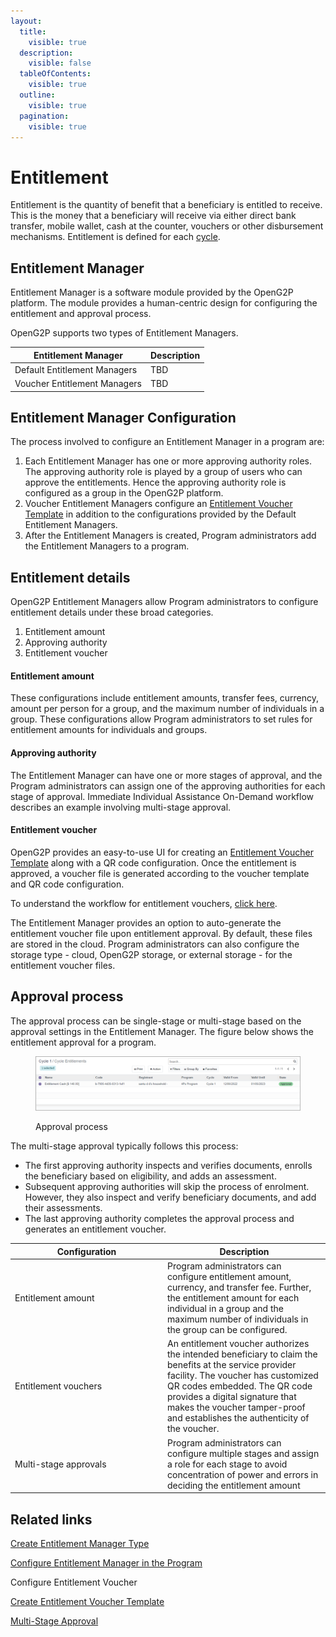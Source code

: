 ```yaml
---
layout:
  title:
    visible: true
  description:
    visible: false
  tableOfContents:
    visible: true
  outline:
    visible: true
  pagination:
    visible: true
---
```


# Entitlement

Entitlement is the quantity of benefit that a beneficiary is entitled to receive. This is the money that a beneficiary will receive via either direct bank transfer, mobile wallet, cash at the counter, vouchers or other disbursement mechanisms. Entitlement is defined for each [cycle](../disbursement-cycles/).

## Entitlement Manager

Entitlement Manager is a software module provided by the OpenG2P platform. The module provides a human-centric design for configuring the entitlement and approval process.&#x20;

OpenG2P supports two types of Entitlement Managers.

| Entitlement Manager          | Description |
| ---------------------------- | ----------- |
| Default Entitlement Managers | TBD         |
| Voucher Entitlement Managers | TBD         |

## Entitlement Manager Configuration

The process involved to configure an Entitlement Manager in a program are:

1. Each Entitlement Manager has one or more approving authority roles. The approving authority role is played by a group of users who can approve the entitlements. Hence the approving authority role is configured as a group in the OpenG2P platform.
2. Voucher Entitlement Managers configure an [Entitlement Voucher Template](../program-management/user-guides/create-entitlement-voucher-template.md) in addition to the configurations provided by the Default Entitlement Managers.
3. After the Entitlement Managers is created, Program administrators add the Entitlement Managers to a program.

## Entitlement details

OpenG2P Entitlement Managers allow Program administrators to configure entitlement details under these broad categories.

1. Entitlement amount
2. Approving authority
3. Entitlement voucher

#### Entitlement amount

These configurations include entitlement amounts, transfer fees, currency, amount per person for a group, and the maximum number of individuals in a group. These configurations allow Program administrators to set rules for entitlement amounts for individuals and groups.

#### Approving authority

The Entitlement Manager can have one or more stages of approval, and the Program administrators can assign one of the approving authorities for each stage of approval. Immediate Individual Assistance On-Demand workflow describes an example involving multi-stage approval.

#### Entitlement voucher

OpenG2P provides an easy-to-use UI for creating an [Entitlement Voucher Template](../program-management/user-guides/create-entitlement-voucher-template.md) along with a QR code configuration. Once the entitlement is approved, a voucher file is generated according to the voucher template and QR code configuration.&#x20;

To understand the workflow for entitlement vouchers, [click here](../../../use-cases/case-studies/immediate-assistance-on-demand.md).

The Entitlement Manager provides an option to auto-generate the entitlement voucher file upon entitlement approval. By default, these files are stored in the cloud. Program administrators can also configure the storage type - cloud, OpenG2P storage, or external storage - for the entitlement voucher files.&#x20;

## Approval process

The approval process can be single-stage or multi-stage based on the approval settings in the Entitlement Manager. The figure below shows the entitlement approval for a program.

<figure><img src="../../../.gitbook/assets/approval-process.png" alt=""><figcaption><p>Approval process</p></figcaption></figure>

The multi-stage approval typically follows this process:

* The first approving authority inspects and verifies documents, enrolls the beneficiary based on eligibility, and adds an assessment.
* Subsequent approving authorities will skip the process of enrolment. However, they also inspect and verify beneficiary documents, and add their assessments.
* The last approving authority completes the approval process and generates an entitlement voucher.

<table><thead><tr><th width="230">Configuration</th><th>Description</th></tr></thead><tbody><tr><td>Entitlement amount</td><td>Program administrators can configure entitlement amount, currency, and transfer fee. Further, the entitlement amount for each individual in a group and the maximum number of individuals in the group can be configured.</td></tr><tr><td>Entitlement vouchers</td><td>An entitlement voucher authorizes the intended beneficiary to claim the benefits at the service provider facility. The voucher has customized QR codes embedded. The QR code provides a digital signature that makes the voucher tamper-proof and establishes the authenticity of the voucher.</td></tr><tr><td>Multi-stage approvals</td><td>Program administrators can configure multiple stages and assign a role for each stage to avoid concentration of power and errors in deciding the entitlement amount</td></tr></tbody></table>

## Related links

[Create Entitlement Manager Type](user-guides/create-entitlement-manager-type/)

[Configure Entitlement Manager in the Program](../program-management/user-guides/create-entitlement-manager-type-1.md)

Configure Entitlement Voucher

[Create Entitlement Voucher Template](../program-management/user-guides/create-entitlement-voucher-template.md)

[Multi-Stage Approval](user-guides/multi-stage-approval.md)
